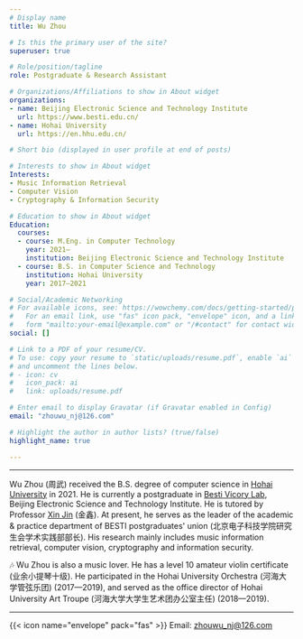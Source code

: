 ```yaml
---
# Display name
title: Wu Zhou

# Is this the primary user of the site?
superuser: true

# Role/position/tagline
role: Postgraduate & Research Assistant

# Organizations/Affiliations to show in About widget
organizations:
- name: Beijing Electronic Science and Technology Institute
  url: https://www.besti.edu.cn/
- name: Hohai University
  url: https://en.hhu.edu.cn/

# Short bio (displayed in user profile at end of posts)

# Interests to show in About widget
Interests:
- Music Information Retrieval
- Computer Vision
- Cryptography & Information Security

# Education to show in About widget
Education:
  courses:
  - course: M.Eng. in Computer Technology
    year: 2021—
    institution: Beijing Electronic Science and Technology Institute
  - course: B.S. in Computer Science and Technology
    institution: Hohai University
    year: 2017—2021

# Social/Academic Networking
# For available icons, see: https://wowchemy.com/docs/getting-started/page-builder/#icons
#   For an email link, use "fas" icon pack, "envelope" icon, and a link in the
#   form "mailto:your-email@example.com" or "/#contact" for contact widget.
social: []

# Link to a PDF of your resume/CV.
# To use: copy your resume to `static/uploads/resume.pdf`, enable `ai` icons in `params.toml`, 
# and uncomment the lines below.
# - icon: cv
#   icon_pack: ai
#   link: uploads/resume.pdf

# Enter email to display Gravatar (if Gravatar enabled in Config)
email: "zhouwu_nj@126.com"

# Highlight the author in author lists? (true/false)
highlight_name: true

---
```


---

Wu Zhou (周武) received the B.S. degree of computer science in [Hohai University](https://en.hhu.edu.cn/) in 2021. 
He is currently a postgraduate in [Besti Vicory Lab](https://www.victory-lab.net/), Beijing Electronic Science and Technology Institute. He is tutored by Professor [Xin Jin](https://jinxin.me/) (金鑫). At present, he serves as the leader of the academic & practice department of BESTI postgraduates' union (北京电子科技学院研究生会学术实践部部长). His research mainly includes music information retrieval, computer vision, cryptography and information security. 

🎶 Wu Zhou is also a music lover. He has a level 10 amateur violin certificate (业余小提琴十级). He participated in the Hohai University Orchestra (河海大学管弦乐团) (2017—2019), and served as the office director of Hohai University Art Troupe (河海大学大学生艺术团办公室主任) (2018—2019).

---


{{< icon name="envelope" pack="fas" >}} Email: zhouwu_nj@126.com

